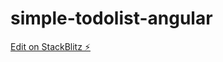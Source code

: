 # simple-todolist-angular

[Edit on StackBlitz ⚡️](https://stackblitz.com/edit/simple-todolist-angular)